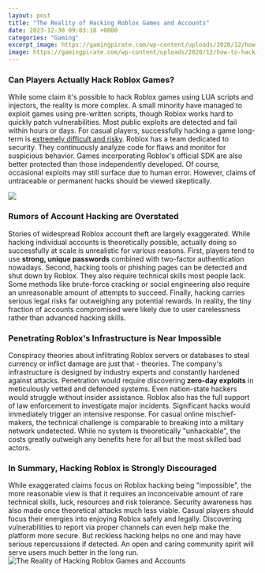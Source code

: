 ```yaml
---
layout: post
title: "The Reality of Hacking Roblox Games and Accounts"
date: 2023-12-30 09:03:18 +0000
categories: "Gaming"
excerpt_image: https://gamingpirate.com/wp-content/uploads/2020/12/how-to-hack-roblox-accounts4746112852.jpg
image: https://gamingpirate.com/wp-content/uploads/2020/12/how-to-hack-roblox-accounts4746112852.jpg
---
```


### Can Players Actually Hack Roblox Games? 
While some claim it's possible to hack Roblox games using LUA scripts and injectors, the reality is more complex. A small minority have managed to exploit games using pre-written scripts, though Roblox works hard to quickly patch vulnerabilities. Most public exploits are detected and fail within hours or days. For casual players, successfully hacking a game long-term is [extremely difficult and risky](https://store.fi.io.vn/funny-xmas-this-is-my-christmas-pajama-heartbeat-video-game-98/women&). 
Roblox has a team dedicated to security. They continuously analyze code for flaws and monitor for suspicious behavior. Games incorporating Roblox's official SDK are also better protected than those independently developed. Of course, occasional exploits may still surface due to human error. However, claims of untraceable or permanent hacks should be viewed skeptically.

![](https://gamingpirate.com/wp-content/uploads/2020/12/how-to-hack-roblox-accounts1041655280.jpg)
### Rumors of Account Hacking are Overstated
Stories of widespread Roblox account theft are largely exaggerated. While hacking individual accounts is theoretically possible, actually doing so successfully at scale is unrealistic for various reasons. First, players tend to use **strong, unique passwords** combined with two-factor authentication nowadays. 
Second, hacking tools or phishing pages can be detected and shut down by Roblox. They also require technical skills most people lack. Some methods like brute-force cracking or social engineering also require an unreasonable amount of attempts to succeed. Finally, hacking carries serious legal risks far outweighing any potential rewards. In reality, the tiny fraction of accounts compromised were likely due to user carelessness rather than advanced hacking skills.
### Penetrating Roblox's Infrastructure is Near Impossible
Conspiracy theories about infiltrating Roblox servers or databases to steal currency or inflict damage are just that - theories. The company's infrastructure is designed by industry experts and constantly hardened against attacks. Penetration would require discovering **zero-day exploits** in meticulously vetted and defended systems. 
Even nation-state hackers would struggle without insider assistance. Roblox also has the full support of law enforcement to investigate major incidents. Significant hacks would immediately trigger an intensive response. For casual online mischief-makers, the technical challenge is comparable to breaking into a military network undetected. While no system is theoretically "unhackable", the costs greatly outweigh any benefits here for all but the most skilled bad actors.
### In Summary, Hacking Roblox is Strongly Discouraged
While exaggerated claims focus on Roblox hacking being "impossible", the more reasonable view is that it requires an inconceivable amount of rare technical skills, luck, resources and risk tolerance. Security awareness has also made once theoretical attacks much less viable. 
Casual players should focus their energies into enjoying Roblox safely and legally. Discovering vulnerabilities to report via proper channels can even help make the platform more secure. But reckless hacking helps no one and may have serious repercussions if detected. An open and caring community spirit will serve users much better in the long run.
![The Reality of Hacking Roblox Games and Accounts](https://gamingpirate.com/wp-content/uploads/2020/12/how-to-hack-roblox-accounts4746112852.jpg)